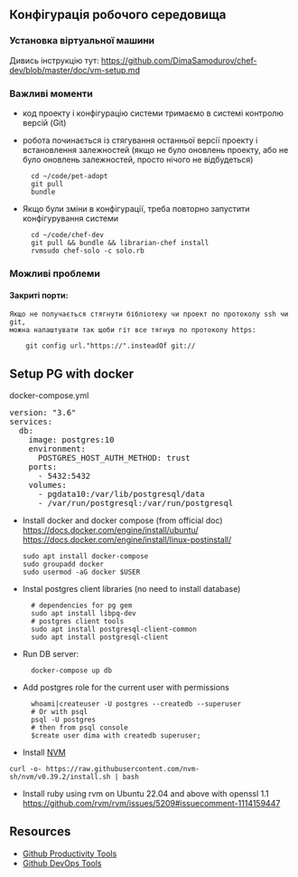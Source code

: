 ## Конфігурація робочого середовища


### Установка віртуальної машини

Дивись інструкцію тут: https://github.com/DimaSamodurov/chef-dev/blob/master/doc/vm-setup.md


### Важливі моменти

- код проекту і конфігурацію системи тримаємо в системі контролю версій (Git)
- робота починається із стягування останньої версії проекту і встановлення залежностей
 (якщо не було оновлень проекту, або не було оновлень залежностей, просто нічого не відбудеться)

        cd ~/code/pet-adopt
        git pull
        bundle

- Якщо були зміни в конфігурації, треба повторно запустити конфігурування системи

        cd ~/code/chef-dev
        git pull && bundle && librarian-chef install
        rvmsudo chef-solo -c solo.rb

### Можливі проблеми

#### Закриті порти:

    Якщо не получається стягнути бібліотеку чи проект по протоколу ssh чи git,
    можна налаштувати так щоби гіт все тягнув по протоколу https:

        git config url."https://".insteadOf git://

## Setup PG with docker

docker-compose.yml

<pre>
version: "3.6"
services:
  db:
    image: postgres:10
    environment:
      POSTGRES_HOST_AUTH_METHOD: trust
    ports:
      - 5432:5432
    volumes:
      - pgdata10:/var/lib/postgresql/data
      - /var/run/postgresql:/var/run/postgresql
</pre>

- Install docker and docker compose (from official doc)
  https://docs.docker.com/engine/install/ubuntu/
  https://docs.docker.com/engine/install/linux-postinstall/
  
  ``` 
  sudo apt install docker-compose
  sudo groupadd docker
  sudo usermod -aG docker $USER
  ```
  
- Instal postgres client libraries (no need to install database)
  ```
    # dependencies for pg gem
    sudo apt install libpq-dev
    # postgres client tools
    sudo apt install postgresql-client-common
    sudo apt install postgresql-client
  ```
- Run DB server: 
  ```
    docker-compose up db
  ```   
- Add postgres role for the current user with permissions
  ```
    whoami|createuser -U postgres --createdb --superuser
    # Or with psql 
    psql -U postgres
    # then from psql console
    $create user dima with createdb superuser;
  ```
  
  
- Install [NVM](https://github.com/nvm-sh/nvm)

 ```
 curl -o- https://raw.githubusercontent.com/nvm-sh/nvm/v0.39.2/install.sh | bash
 ```
 
 - Install ruby using rvm on Ubuntu 22.04 and above with openssl 1.1
 https://github.com/rvm/rvm/issues/5209#issuecomment-1114159447

## Resources

- [Github Productivity Tools](https://github.com/showcases/productivity-tools)
- [Github DevOps Tools](https://github.com/showcases/devops-tools)
